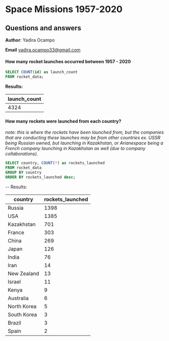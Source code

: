 # Space Missions 1957-2020
## Questions and answers

**Author**: Yadira Ocampo

**Email** yadira.ocampo33@gmail.com


#### How many rocket launches occurred between 1957 - 2020

````sql
SELECT COUNT(id) as launch_count
FROM rocket_data;
````

**Results:**

launch_count |
-------------|
4324 |

#### How many rockets were launched from each country?

*note: this is where the rockets have been launched from, but the companies that are conducting these launches may be from other countries ex. USSR being Russian owned, but launching in Kazakhstan, or Arianespace being a French company launching in Kazakhstan as well (due to company collaborations).* 

```sql
SELECT country, COUNT(*) as rockets_launched
FROM rocket_data
GROUP BY country
ORDER BY rockets_launched desc;
```

--  Results:

country 	  | rockets_launched |
------------|------------------|
Russia		  |             1398 |
USA		      |             1385 |
Kazakhstan 	|              701 |
France		  |              303 |
China		    |              269 |
Japan		    |              126 |
India	    	|               76 |
Iran		    |               14 |
New Zealand	|               13 |
Israel		  |               11 |
Kenya		    |                9 |
Australia	  |                6 |
North Korea	|                5 | 
South Korea	|                3 | 
Brazil		  |                3 |
Spain		    |                2 | 

